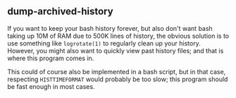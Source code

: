 dump-archived-history
---------------------

If you want to keep your bash history forever, but also don't want bash taking up 10M of RAM due to 500K lines of history, the obvious solution is to use something like `logrotate(1)` to regularly clean up your history. However, you might also want to quickly view past history files; and that is where this program comes in.

This could of course also be implemented in a bash script, but in that case, respecting `HISTTIMEFORMAT` would probably be too slow; this program should be fast enough in most cases.
